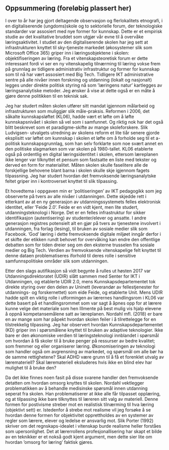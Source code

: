 


## Oppsummering (foreløbig plassert her)




I over to år har jeg gjort deltagende observasjon og flerlokalitets etnografi, i en
digitaliserende (ungdoms)skole og to sektorielle forum, der teknologiske standarder var
assosiert med nye former for kunnskap. Dette er et empirisk studie av det kvalitative bruddet
som utgjør vår evne til å overvåke læringsaktivitet. I studiet av den digitaliserende skolen har jeg sett at infrastrukturen knyttet til sky-tjeneste markedet (økosystemer slik som Microsoft Office 365) griper inn i læringsobjektene i skolen: objektifiseringen av læring. Fra et vitenskapsteoretisk forum er dette interessant fordi vi ser en ny vitenskapelig tilnærming til læring vokse frem på grunnlag av tidligere administrativ infrastruktur og former for kunnskap som til nå har vært assosiert med Big Tech. Tidligere IKT administrative sentre på alle nivåer innen forskning og utdanning (lokalt og nasjonalt) legges under direkte politisk styring nå som ’læringens natur’ kartlegges av læringsanalytiske metoder. Jeg ønsker å vise at dette også er en måte å gjøre denne politikken til en teknisk sak.




Jeg har studert måten skolen utfører sitt mandat igjennom målarbeid og infrastrukturen som
muliggjør slik måle-praksis. Reformen i 2006, det såkalte kunnskapsløftet (KL06), hadde vært
et løfte om å løfte kunnskapsnivået i skolen så vel som i samfunnet. Og riktig nok har det
også blitt beskrevet som et paradigme-skifte av mange skoleforskere. Slik Ludvigsen-
utvalgets utredning av skolens reform et lite tiår senere gjorde eksplisitt var løftet om
kunnskap i skolen et løfte om å forholde seg til et a-politisk kunnskapsgrunnlag, som han selv
forklarte som noe svært annet en den politiske slagmarken som var skolen på 1980-tallet.
KL06 etablerte også på ordentlig en digital læringsidentitet i skolen, ettersom læreplanen ikke
lenger var tilknyttet et pensum som fastsatte en liste med tekster og derved en form for
materialitet. Måten skolen skulle faselitere alle de forskjellige behovene blant barna i skolen
skulle skje igjennom fagets tilpassning. Jeg har studert hvordan det fremvoksende
læringsanalytske feltet griper inn i kontroverset knyttet til slik tilpassing.

Et hovedtema i oppgaven min er ’politiseringen’ av IKT pedagogikk som jeg observerte på
tvers av alle nivåer i utdanningen. Dette skjedde rett i etterkant av at en ny generasjon av
utdanningssystemets felles elektronisk identitet, eller ’Feide 2.0’. Feide er en vidt kjent, men
lite studert, utdanningsteknologi i Norge. Det er en felles infrastruktur for sikker
identifikasjon (autentisering) av studenter/elever og ansatte. I andre generasjon registres
potensielt alt en gjør på tvers av tjenestene involvert i utdanningen, fra forlag (lesing), til
bruken av sosiale medier slik som Facebook. ’God’ læring i dette fremvoksende digitale
miljøet inngår derfor i et skifte der etikken rundt behovet for overvåking kan endre den
offentlige debatten som for tiden dreier seg om den eksterne trusselen fra sosiale medier og
Big Tech. Verdien av fremvoksende vitenskapelige felt knyttet til denne dataen
problematiseres iforhold til deres rolle i sensitive samfunnspolitiske områder slik som
utdanningen.

Etter den slags autifikasjon så vidt begynte å rulles ut høsten 2017 var Utdanningsdirektoratet
(UDIR) slått sammen med Senter for IKT i Utdanningen, og etablerte UDIR 2.0, mens
Kunnskapsdepartementet tok direkte styring over den delen av Uninett (leverandør av
fellestjenester for utdannings- og forskernettet) som eide Feide, og etablerte Unit. Mens UDIR
hadde spilt en viktig rolle i utformingen av lærernes handlingsrom i KL06 var dette basert på
et handlingsrommet som var sagt å åpnes opp for at lærere kunne velge det materiale som hen
IIImente på best mulig vis hjalp elevene å oppnå kompetansemålene satt av læreplanen. Nordahl
mfl. (2018) er bare en av mange som har påpekt hvordan skolen feiler i å tilrettelegge for en
tilstrekkelig tilpassing. Jeg har observert hvordan Kunnskapsdepartementet (KD) griper inn i
spørsmålene knyttet til bruken av adaptive teknologier. Ikke bare er den økonomiske verdien
til læringsteknologi innblandet i spørsmål om hvordan å få skoler til å bruke penger på
ressurser av bedre kvalitet; som fremmer og eller organiserer læring. Økonomiseringen av
teknologi som handler også om avgrensning av markedet, og spørsmål om alle bør ha de
samme rettighetene? Skal ADHD være grunn til å få et forenklet utvalg av læremateriell? Skal
læremateriell eksluderes hvis ikke en blind elev har mulighet til å bruke den?

Da det ikke finnes noen fasit på disse svarene handler den fremvoksende detatten om hvordan
omsorg knyttes til skolen. Nordahl vektlegger problematikken av å behandle medisinske
spørsmål innen utdanning seperat fra skolen. Han problematiserer at ikke alle får tilpasset
opplæring, og at tilpassing ikke bare tilknyttes til læreren sitt valg av materiell. Denne formen
for postivisme streber mot en realistisk tilnærming til hva læring (objektivt sett) er. Istedenfor
å strebe mot realisme vil jeg forsøke å se hvordan denne formen for objektivitet opprettholdes
av en systemer av regler som lærere, elever og ledelse er ansvarlig mot. Slik Porter (1992)
skriver om det regnskaps-idealet i vitenskap burde realisme heller forståes som upersonlighet.
Det at lærerrollens profesjonallisering har skapt et bilde av en teknikker er et nokså godt kjent
argument, men dette sier lite om hvordan ’omsorg for læring’ faktisk gjøres.
